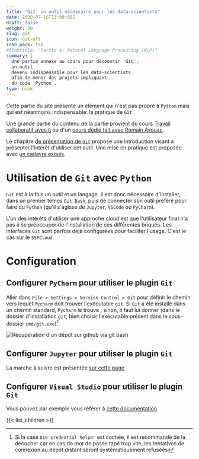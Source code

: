 ```yaml
---
title: "Git: un outil nécessaire pour les data-scientists"
date: 2020-07-16T13:00:00Z
draft: false
weight: 70
slug: git
icon: git-alt
icon_pack: fab
#linktitle: "Partie 4: Natural Language Processing (NLP)"
summary: |
  Une partie annexe au cours pour découvrir `Git`,
  un outil
  devenu indispensable pour les data-scientists
  afin de mener des projets impliquant
  du code `Python`.
type: book
---
```


Cette partie du site présente un élément qui n'est pas propre à
`Python` mais qui est néanmoins indispensable: la pratique de `Git`.

Une grande partie du contenu de la partie provient du cours
[Travail collaboratif avec `R`](https://linogaliana.gitlab.io/collaboratif/git.html)
ou d'un [cours dédié fait avec Romain Avouac](https://formation.pages.lab.sspcloud.fr/git/20220929-formation-git-dese/#/title-slide).

Le chapitre [de présentation de `Git`](/introgit) propose 
une introduction visant à présenter l'intérêt d'utiliser
cet outil. Une mise en pratique est proposée
avec [un cadavre exquis](/exogit).


# Utilisation de `Git` avec `Python`

`Git` est à la fois un outil et un langage. Il
est donc nécessaire d'installer, dans un premier
temps `Git Bash`, puis de connecter
son outil préféré pour faire du `Python` (qu'il
s'agisse de `Jupyter`, `VSCode` ou `PyCharm`). 

L'un des intérêts d'utiliser une approche _cloud_
est que l'utilisateur final n'a pas à se préoccuper
de l'installation de ces différentes briques. 
Les interfaces `Git` sont parfois déjà
configurées pour faciliter l'usage. C'est le
cas sur le `SSPCloud`.  


# Configuration 

## Configurer `PyCharm` pour utiliser le plugin `Git`

Aller dans `File > Settings > Version Control > Git` pour définir le
chemin vers lequel `Pycharm` doit trouver
l'exécutable `git`. Si `Git` a été installé dans un chemin standard,
`Pycharm` le trouve ; sinon,
il faut lui donner (dans le dossier d'installation `git`,
bien choisir l'exécutable présent dans
le sous-dossier `cmd/git.exe`)[^1]

![Récupération d'un dépôt sur github via git bash](./pictures/vcspycharm2.png)

[^1]: Si la case `Use credential helper` est cochée, il est recommandé de la décocher car en cas
de mot de passe tapé trop vite, les tentatives de connexion au dépôt distant seront
systématiquement refusées

## Configurer `Jupyter` pour utiliser le plugin `Git`

La marche à suivre est présentée
[sur cette page](https://github.com/jupyterlab/jupyterlab-git)

## Configurer `Visual Studio` pour utiliser le plugin `Git`

Vous pouvez par exemple vous référer à [cette documentation](https://docs.microsoft.com/fr-fr/visualstudio/version-control/git-with-visual-studio?view=vs-2019)

{{< list_children >}}
